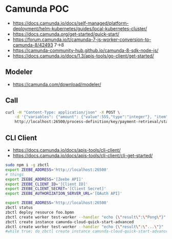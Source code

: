 # Camunda POC

- <https://docs.camunda.io/docs/self-managed/platform-deployment/helm-kubernetes/guides/local-kubernetes-cluster/>
- <https://docs.camunda.org/get-started/quick-start/>
- <https://forum.camunda.io/t/camunda-7-js-worker-conversion-to-camunda-8/42493> 7->8
- <https://camunda-community-hub.github.io/camunda-8-sdk-node-js/>
- <https://docs.camunda.io/docs/1.3/apis-tools/go-client/get-started/>

## Modeler

- <https://camunda.com/download/modeler/>


## Call

```bash
curl -H "Content-Type: application/json" -X POST \
    -d '{"variables": {"amount": {"value":555,"type":"integer"}, "item": {"value":"item-xyz"} } }' \
    http://localhost:26500/process-definition/key/payment-retrieval/start

```

## CLI Client

- <https://docs.camunda.io/docs/apis-tools/cli-client/>
- <https://docs.camunda.io/docs/apis-tools/cli-client/cli-get-started/>

```bash
sudo npm i -g zbctl
export ZEEBE_ADDRESS='http://localhost:26500'
# things
export ZEEBE_ADDRESS='[Zeebe API]'
export ZEEBE_CLIENT_ID='[Client ID]'
export ZEEBE_CLIENT_SECRET='[Client Secret]'
export ZEEBE_AUTHORIZATION_SERVER_URL='[OAuth API]'
```

```bash
export ZEEBE_ADDRESS='http://localhost:26500'
zbctl status
zbctl deploy resource foo.bpmn
zbctl create worker test-worker --handler "echo {\"result\":\"Pong\"}"
zbctl create instance camunda-cloud-quick-start-advanced
zbctl create worker test-worker --handler "echo {\"result\":\"...\"}"
#while true; do zbctl create instance camunda-cloud-quick-start-advanced; sleep 1; done
```
